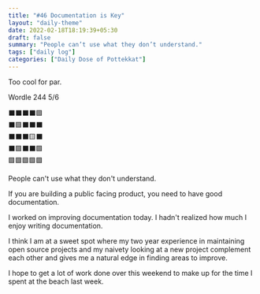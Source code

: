 ```yaml
---
title: "#46 Documentation is Key"
layout: "daily-theme"
date: 2022-02-18T18:19:39+05:30
draft: false
summary: "People can’t use what they don’t understand."
tags: ["daily log"]
categories: ["Daily Dose of Pottekkat"]
---
```


Too cool for par.

Wordle 244 5/6

⬛⬛⬛⬛🟩\
⬛🟩⬛⬛⬛\
⬛⬛⬛🟨⬛\
⬛🟩⬛⬛🟩\
🟩🟩🟩🟩🟩

People can't use what they don't understand.

If you are building a public facing product, you need to have good documentation.

I worked on improving documentation today. I hadn't realized how much I enjoy writing documentation.

I think I am at a sweet spot where my two year experience in maintaining open source projects and my naivety looking at a new project complement each other and gives me a natural edge in finding areas to improve.

I hope to get a lot of work done over this weekend to make up for the time I spent at the beach last week.

